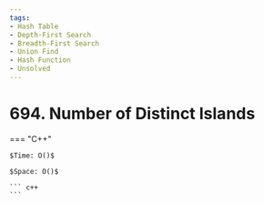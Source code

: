 ```yaml
---
tags:
- Hash Table
- Depth-First Search
- Breadth-First Search
- Union Find
- Hash Function
- Unsolved
---
```



# 694. Number of Distinct Islands

=== "C++"

    $Time: O()$

    $Space: O()$

    ``` c++
    ```